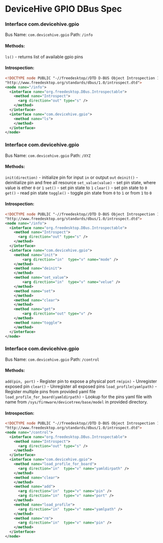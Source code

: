 # DeviceHive GPIO DBus Spec

### Interface com.devicehive.gpio
Bus Name: `com.devicehive.gpio`
Path: `/info`

#### Methods:
`ls()` - returns list of available gpio pins

#### Introspection:
```xml
<!DOCTYPE node PUBLIC "-//freedesktop//DTD D-BUS Object Introspection 1.0//EN"
"http://www.freedesktop.org/standards/dbus/1.0/introspect.dtd">
<node name="/info">
  <interface name="org.freedesktop.DBus.Introspectable">
    <method name="Introspect">
      <arg direction="out" type="s" />
    </method>
  </interface>
  <interface name="com.devicehive.gpio">
    <method name="ls">
    </method>
  </interface>
</node>
```


### Interface com.devicehive.gpio
Bus Name: `com.devicehive.gpio`
Path: `/XYZ`

#### Methods:
`init(direction)` - initialize pin for input `in` or output `out`
`deinit()` - deinitialize pin and free all resource
`set_value(value)` - set pin state, where value is ether `0` or `1`
`set()` - set pin state to `1`
`clear()` - set pin state to `0`
`get()` - read pin state
`toggle()` - toggle pin state from `0` to `1` or from `1` to `0`


#### Introspection:
```xml
<!DOCTYPE node PUBLIC "-//freedesktop//DTD D-BUS Object Introspection 1.0//EN"
"http://www.freedesktop.org/standards/dbus/1.0/introspect.dtd">
<node name="/info">
  <interface name="org.freedesktop.DBus.Introspectable">
    <method name="Introspect">
      <arg direction="out" type="s" />
    </method>
  </interface>
  <interface name="com.devicehive.gpio">
    <method name="init">
	    <arg direction="in"  type="v" name="mode" />
    </method>
    <method name="deinit">
    </method>
    <method name="set_value">
	    <arg direction="in"  type="v" name="velue" />
    </method>
    <method name="set">
    </method>
    <method name="clear">
    </method>
    <method name="get">
	    <arg direction="out" type="v" />
    </method>
    <method name="toggle">
    </method>
  </interface>
</node>
```

### Interface com.devicehive.gpio
Bus Name: `com.devicehive.gpio`
Path: `/control`

#### Methods:
`add(pin, port)` - Register pin to expose a physical port
`rm(pin)` - Unregister exposed pin
`clear()` - Unregister all exposed pins
`load_profile(yamlpath)` - Register multiple pins from provided yaml file
`load_profile_for_board(yamldirpath)` - Lookup for the pins yaml file with name from `/sys/firmware/devicetree/base/model` in provided directory. 


#### Introspection:
```xml
<!DOCTYPE node PUBLIC "-//freedesktop//DTD D-BUS Object Introspection 1.0//EN"
"http://www.freedesktop.org/standards/dbus/1.0/introspect.dtd">
<node name="/control">
  <interface name="org.freedesktop.DBus.Introspectable">
    <method name="Introspect">
      <arg direction="out" type="s" />
    </method>
  </interface>
  <interface name="com.devicehive.gpio">
    <method name="load_profile_for_board">
      <arg direction="in"  type="v" name="yamldirpath" />
    </method>
    <method name="clear">
    </method>
    <method name="add">
      <arg direction="in"  type="v" name="pin" />
      <arg direction="in"  type="v" name="port" />
    </method>
    <method name="load_profile">
      <arg direction="in"  type="v" name="yamlpath" />
    </method>
    <method name="rm">
      <arg direction="in"  type="v" name="pin" />
    </method>
  </interface>
</node>
```
